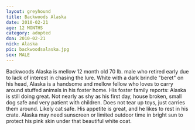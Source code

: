 ```yaml
---
layout: greyhound
title: Backwoods Alaska
date: 2010-02-21
age: 12 MONTHS
category: adopted
doa: 2010-02-21
nick: Alaska
pic: backwoodsalaska.jpg
sex: MALE
---
```


Backwoods Alaska is mellow 12 month old 70 lb. male who retired early due to lack of interest in chasing the lure.
White with a dark brindle "beret" on his head, Alaska is a handsome and mellow fellow who loves to carry around stuffed
animals in his foster home.  His foster family reports:  Alaska is still doing great. Not nearly as shy as his first
day, house broken, small dog safe and very patient with children. Does not tear up toys, just carries them around.
Likely cat safe.  His appetite is great, and he likes to rest in his crate. Alaska may need sunscreen or limited outdoor
time in bright sun to protect his pink skin under that beautiful white coat.
